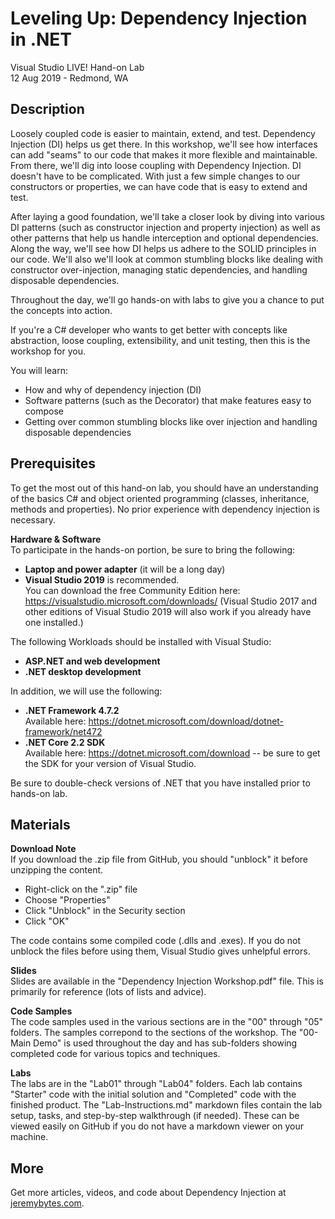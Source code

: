 Leveling Up: Dependency Injection in .NET
==========================================
Visual Studio LIVE! Hand-on Lab  
12 Aug 2019 - Redmond, WA

Description
-----------
Loosely coupled code is easier to maintain, extend, and test. Dependency Injection (DI) helps us get there. In this workshop, we'll see how interfaces can add "seams" to our code that makes it more flexible and maintainable. From there, we'll dig into loose coupling with Dependency Injection. DI doesn't have to be complicated. With just a few simple changes to our constructors or properties, we can have code that is easy to extend and test.

After laying a good foundation, we'll take a closer look by diving into various DI patterns (such as constructor injection and property injection) as well as other patterns that help us handle interception and optional dependencies. Along the way, we'll see how DI helps us adhere to the SOLID principles in our code. We'll also we'll look at common stumbling blocks like dealing with constructor over-injection, managing static dependencies, and handling disposable dependencies.

Throughout the day, we'll go hands-on with labs to give you a chance to put the concepts into action.

If you're a C# developer who wants to get better with concepts like abstraction, loose coupling, extensibility, and unit testing, then this is the workshop for you.

You will learn:

* How and why of dependency injection (DI)
* Software patterns (such as the Decorator) that make features easy to compose
* Getting over common stumbling blocks like over injection and handling disposable dependencies

Prerequisites
-------------
To get the most out of this hand-on lab, you should have an understanding of the basics C# and object oriented programming (classes, inheritance, methods and properties). No prior experience with dependency injection is necessary.

**Hardware & Software**  
To participate in the hands-on portion, be sure to bring the following:
* **Laptop and power adapter** (it will be a long day) 
* **Visual Studio 2019** is recommended.  
You can download the free Community Edition here: https://visualstudio.microsoft.com/downloads/ (Visual Studio 2017 and other editions of Visual Studio 2019 will also work if you already have one installed.)

The following Workloads should be installed with Visual Studio:
* **ASP<i>.</i>NET and web development**
* **.NET desktop development**

In addition, we will use the following:
* **.NET Framework 4.7.2**  
Available here: https://dotnet.microsoft.com/download/dotnet-framework/net472 
 * **.NET Core 2.2 SDK**  
Available here: https://dotnet.microsoft.com/download -- be sure to get the SDK for your version of Visual Studio.

Be sure to double-check versions of .NET that you have installed prior to hands-on lab.

Materials
---------
**Download Note**  
If you download the .zip file from GitHub, you should "unblock" it before unzipping the content.
* Right-click on the ".zip" file
* Choose "Properties"
* Click "Unblock" in the Security section
* Click "OK"

The code contains some compiled code (.dlls and .exes). If you do not unblock the files before using them, Visual Studio gives unhelpful errors.

**Slides**  
Slides are available in the "Dependency Injection Workshop.pdf" file. This is primarily for reference (lots of lists and advice).

**Code Samples**  
The code samples used in the various sections are in the "00" through "05" folders. The samples correpond to the sections of the workshop. The "00-Main Demo" is used throughout the day and has sub-folders showing completed code for various topics and techniques.

**Labs**  
The labs are in the "Lab01" through "Lab04" folders. Each lab contains "Starter" code with the initial solution and "Completed" code with the finished product. The "Lab-Instructions<i>.</i>md" markdown files contain the lab setup, tasks, and step-by-step walkthrough (if needed). These can be viewed easily on GitHub if you do not have a markdown viewer on your machine.

More
----
Get more articles, videos, and code about Dependency Injection at [jeremybytes.com](http://www.jeremybytes.com).